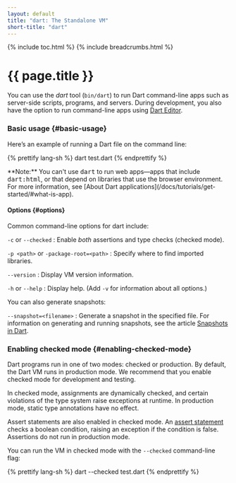 ```yaml
---
layout: default
title: "dart: The Standalone VM"
short-title: "dart"
---
```


{% include toc.html %}
{% include breadcrumbs.html %}

# {{ page.title }}

You can use the _dart_ tool (`bin/dart`) to run Dart command-line apps such as
server-side scripts, programs, and servers. During development, you also
have the option to run command-line apps using [Dart Editor](/tools/editor/).
    
### Basic usage {#basic-usage}

Here’s an example of running a Dart file on the command line:

{% prettify lang-sh %}
dart test.dart
{% endprettify %}

<aside class="alert alert-info" markdown="1">
**Note:** You can't use <tt>dart</tt> to run web apps&mdash;apps
that include <tt>dart:html</tt>, or that depend on libraries
that use the browser environment. For more information, see
[About Dart applications](/docs/tutorials/get-started/#what-is-app).
</aside>

#### Options {#options}

Common command-line options for dart include:

`-c` or `--checked`
: Enable _both_ assertions and type checks (checked mode).

`-p <path>` or `-package-root=<path>`
: Specify where to find imported libraries.

`--version`
: Display VM version information.

`-h` or `--help`
: Display help. (Add `-v` for information about all options.)

You can also generate snapshots:

`--snapshot=<filename>`
: Generate a snapshot in the specified file. For information
  on generating and running snapshots, see the article
  [Snapshots in Dart](/articles/snapshots/).
  
### Enabling checked mode {#enabling-checked-mode}
  
Dart programs run in one of two modes: checked or production. By default, the
Dart VM runs in production mode. We recommend that you enable checked mode for
development and testing.

In checked mode, assignments are dynamically checked, and certain violations of
the type system raise exceptions at runtime. In production mode, static type
annotations have no effect.

Assert statements are also enabled in checked mode. An
[assert statement](/docs/dart-up-and-running/contents/ch02.html#assert)
checks a boolean condition, raising an exception if the condition is false.
Assertions do not run in production mode.

You can run the VM in checked mode with the `--checked` command-line flag:

{% prettify lang-sh %}
dart --checked test.dart
{% endprettify %}
